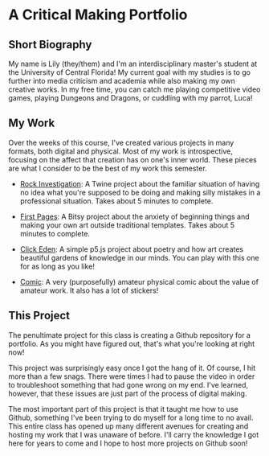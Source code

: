 # A Critical Making Portfolio

## Short Biography

My name is Lily (they/them) and I'm an interdisciplinary master's student at the University of Central Florida! My current goal with my studies is to go further into media criticism and academia while also making my own creative works. In my free time, you can catch me playing competitive video games, playing Dungeons and Dragons, or cuddling with my parrot, Luca!

## My Work

Over the weeks of this course, I've created various projects in many formats, both digital and physical. Most of my work is introspective, focusing on the affect that creation has on one's inner world. These pieces are what I consider to be the best of my work this semester.

- [Rock Investigation](twine.html): A Twine project about the familiar situation of having no idea what you're supposed to be doing and making silly mistakes in a professional situation. Takes about 5 minutes to complete.

- [First Pages](firstpages.html): A Bitsy project about the anxiety of beginning things and making your own art outside traditional templates. Takes about 5 minutes to complete.

- [Click Eden](clickeden.html): A simple p5.js project about poetry and how art creates beautiful gardens of knowledge in our minds. You can play with this one for as long as you like!

- [Comic](comic.jpg): A very (purposefully) amateur physical comic about the value of amateur work. It also has a lot of stickers!

## This Project

The penultimate project for this class is creating a Github repository for a portfolio. As you might have figured out, that's what you're looking at right now!

This project was surprisingly easy once I got the hang of it. Of course, I hit more than a few snags. There were times I had to pause the video in order to troubleshoot something that had gone wrong on my end. I've learned, however, that these issues are just part of the process of digital making. 

The most important part of this project is that it taught me how to use Github, something I've been trying to do myself for a long time to no avail. This entire class has opened up many different avenues for creating and hosting my work that I was unaware of before. I'll carry the knowledge I got here for years to come and I hope to host more projects on Github soon!